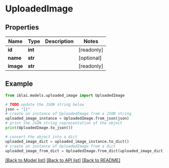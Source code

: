 # UploadedImage


## Properties

Name | Type | Description | Notes
------------ | ------------- | ------------- | -------------
**id** | **int** |  | [readonly] 
**name** | **str** |  | [optional] 
**image** | **str** |  | [readonly] 

## Example

```python
from iblai.models.uploaded_image import UploadedImage

# TODO update the JSON string below
json = "{}"
# create an instance of UploadedImage from a JSON string
uploaded_image_instance = UploadedImage.from_json(json)
# print the JSON string representation of the object
print(UploadedImage.to_json())

# convert the object into a dict
uploaded_image_dict = uploaded_image_instance.to_dict()
# create an instance of UploadedImage from a dict
uploaded_image_from_dict = UploadedImage.from_dict(uploaded_image_dict)
```
[[Back to Model list]](../README.md#documentation-for-models) [[Back to API list]](../README.md#documentation-for-api-endpoints) [[Back to README]](../README.md)


